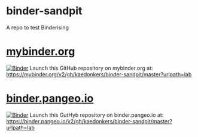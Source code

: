 # binder-sandpit
A repo to test Binderising

# [mybinder.org](https://mybinder.org)
[![Binder](https://mybinder.org/badge_logo.svg)](https://mybinder.org/v2/gh/kaedonkers/binder-sandpit/master?urlpath=lab)
Launch this GitHub repository on mybinder.org at:
https://mybinder.org/v2/gh/kaedonkers/binder-sandpit/master?urlpath=lab

# [binder.pangeo.io](https://binder.pangeo.io)
[![Binder](https://binder.pangeo.io/badge_logo.svg)](https://binder.pangeo.io/v2/gh/kaedonkers/binder-sandpit/master?urlpath=lab)
Launch this GutHyb repository on binder.pangeo.io at:
https://binder.pangeo.io/v2/gh/kaedonkers/binder-sandpit/master?urlpath=lab
